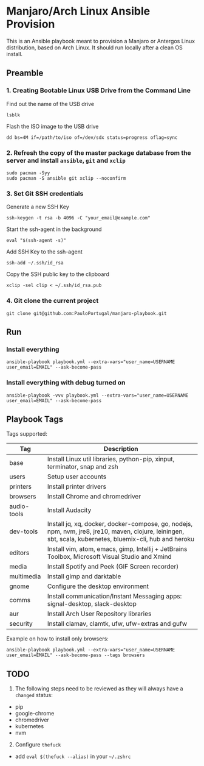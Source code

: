 # Manjaro/Arch Linux Ansible Provision

This is an Ansible playbook meant to provision a Manjaro or Antergos Linux distribution,
based on Arch Linux. It should run locally after a clean OS install.

## Preamble

### 1. Creating Bootable Linux USB Drive from the Command Line

Find out the name of the USB drive
```
lsblk
```

Flash the ISO image to the USB drive
```
dd bs=4M if=/path/to/iso of=/dev/sdx status=progress oflag=sync
```

### 2. Refresh the copy of the master package database from the server and install `ansible`, `git` and `xclip`
```
sudo pacman -Syy
sudo pacman -S ansible git xclip --noconfirm
```

### 3. Set Git SSH credentials

Generate a new SSH Key
```
ssh-keygen -t rsa -b 4096 -C "your_email@example.com"
```

Start the ssh-agent in the background
```
eval "$(ssh-agent -s)"
```

Add SSH Key to the ssh-agent
```
ssh-add ~/.ssh/id_rsa
```

Copy the SSH public key to the clipboard
```
xclip -sel clip < ~/.ssh/id_rsa.pub
```

### 4. Git clone the current project
```
git clone git@github.com:PauloPortugal/manjaro-playbook.git
```

## Run

### Install everything
```
ansible-playbook playbook.yml --extra-vars="user_name=USERNAME user_email=EMAIL" --ask-become-pass
```

### Install everything with debug turned on
```
ansible-playbook -vvv playbook.yml --extra-vars="user_name=USERNAME user_email=EMAIL" --ask-become-pass
```

## Playbook Tags

Tags supported:

| Tag         | Description                                                                                                      |
|-------------|------------------------------------------------------------------------------------------------------------------|
| base        | Install Linux util libraries, python-pip, xinput, terminator, snap and zsh                                       |
| users       | Setup user accounts                                                                                              |
| printers    | Install printer drivers                                                                                          |
| browsers    | Install Chrome and chromedriver
| audio-tools | Install Audacity                                                                                  |
| dev-tools   | Install jq, xq, docker, docker-compose, go, nodejs, npm, nvm, jre8, jre10, maven, clojure, leiningen, sbt, scala, kubernetes, bluemix-cli, hub and heroku  |
| editors     | Install vim, atom, emacs, gimp, Intellij + JetBrains Toolbox, Microsoft Visual Studio and Xmind                  |
| media       | Install Spotify and Peek (GIF Screen recorder)                                                                   |
| multimedia  | Install gimp and darktable                                                                                       |
| gnome       | Configure the desktop environment                                                                                |
| comms       | Install communication/Instant Messaging apps: signal-desktop, slack-desktop                                      |
| aur         | Install Arch User Repository libraries                                                                           |
| security    | Install clamav, clamtk, ufw, ufw-extras and gufw                                                                 |

Example on how to install only browsers:
```
ansible-playbook playbook.yml --extra-vars="user_name=USERNAME user_email=EMAIL" --ask-become-pass --tags browsers
```

## TODO

1. The following steps need to be reviewed as they will always have a `changed` status:
 * pip
 * google-chrome
 * chromedriver
 * kubernetes
 * nvm

2. Configure `thefuck`
 * add `eval $(thefuck --alias)` in your `~/.zshrc`
